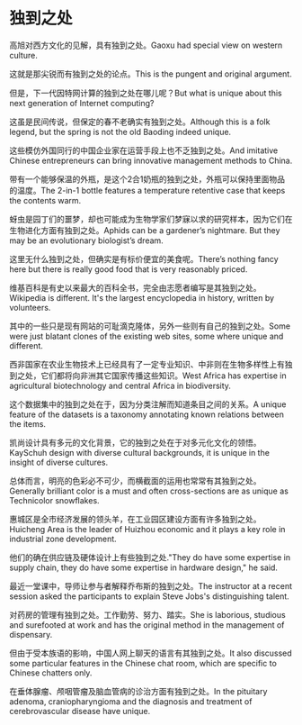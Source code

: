 # 独到之处

<p><span class="chinese">高旭对西方文化的见解，具有独到之处。</span><span class="english">Gaoxu had special view on western culture.</span></p>

<p><span class="chinese">这就是那尖锐而有独到之处的论点。</span><span class="english">This is the pungent and original argument.</span></p>

<p><span class="chinese">但是，下一代因特网计算的独到之处在哪儿呢？</span><span class="english">But what is unique about this next generation of Internet computing?</span></p>

<p><span class="chinese">这虽是民间传说，但保定的春不老确实有独到之处。</span><span class="english">Although this is a folk legend, but the spring is not the old Baoding indeed unique.</span></p>

<p><span class="chinese">这些模仿外国同行的中国企业家在运营手段上也不乏独到之处。</span><span class="english">And imitative Chinese entrepreneurs can bring innovative management methods to China.</span></p>

<p><span class="chinese">带有一个能够保温的外瓶，是这个2合1奶瓶的独到之处，外瓶可以保持里面物品的温度。</span><span class="english">The 2-in-1 bottle features a temperature retentive case that keeps the contents warm.</span></p>

<p><span class="chinese">蚜虫是园丁们的噩梦，却也可能成为生物学家们梦寐以求的研究样本，因为它们在生物进化方面有独到之处。</span><span class="english">Aphids can be a gardener’s nightmare. But they may be an evolutionary biologist’s dream.</span></p>

<p><span class="chinese">这里无什么独到之处，但确实是有标价便宜的美食呢。</span><span class="english">There’s nothing fancy here but there is really good food that is very reasonably priced.</span></p>

<p><span class="chinese">维基百科是有史以来最大的百科全书，完全由志愿者编写是其独到之处。</span><span class="english">Wikipedia is different. It's the largest encyclopedia in history, written by volunteers.</span></p>

<p><span class="chinese">其中的一些只是现有网站的可耻滴克隆体，另外一些则有自己的独到之处。</span><span class="english">Some were just blatant clones of the existing web sites, some where unique and different.</span></p>

<p><span class="chinese">西非国家在农业生物技术上已经具有了一定专业知识、中非则在生物多样性上有独到之处，它们都将向非洲其它国家传播这些知识。</span><span class="english">West Africa has expertise in agricultural biotechnology and central Africa in biodiversity.</span></p>

<p><span class="chinese">这个数据集中的独到之处在于，因为分类注解而知道条目之间的关系。</span><span class="english">A unique feature of the datasets is a taxonomy annotating known relations between the items.</span></p>

<p><span class="chinese">凯尚设计具有多元的文化背景，它的独到之处在于对多元化文化的领悟。</span><span class="english">KaySchuh design with diverse cultural backgrounds, it is unique in the insight of diverse cultures.</span></p>

<p><span class="chinese">总体而言，明亮的色彩必不可少，而横截面的运用也常常有其独到之处。</span><span class="english">Generally brilliant color is a must and often cross-sections are as unique as Technicolor snowflakes.</span></p>

<p><span class="chinese">惠城区是全市经济发展的领头羊，在工业园区建设方面有许多独到之处。</span><span class="english">Huicheng Area is the leader of Huizhou economic and it plays a key role in industrial zone development.</span></p>

<p><span class="chinese">他们的确在供应链及硬体设计上有些独到之处.</span><span class="english">"They do have some expertise in supply chain, they do have some expertise in hardware design," he said.</span></p>

<p><span class="chinese">最近一堂课中，导师让参与者解释乔布斯的独到之处。</span><span class="english">The instructor at a recent session asked the participants to explain Steve Jobs's distinguishing talent.</span></p>

<p><span class="chinese">对药房的管理有独到之处。工作勤劳、努力、踏实。</span><span class="english">She is laborious, studious and surefooted at work and has the original method in the management of dispensary.</span></p>

<p><span class="chinese">但由于受本族语的影响，中国人网上聊天的语言有其独到之处。</span><span class="english">It also discussed some particular features in the Chinese chat room, which are specific to Chinese chatters only.</span></p>

<p><span class="chinese">在垂体腺瘤、颅咽管瘤及脑血管病的诊治方面有独到之处。</span><span class="english">In the pituitary adenoma, craniopharyngioma and the diagnosis and treatment of cerebrovascular disease have unique.</span></p>

